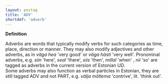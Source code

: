 ```yaml
---
layout: postag
title: 'ADV'
shortdef: 'adverb'
---
```


<b>Definition</b>

Adverbs are words that typically modify verbs for such categories as time, place, direction or manner. They may also modify adjectives and other adverbs, as in <i>väga hea</i> 'very good' or <i>väga hästi</i> 'very well'.
Pronominal adverbs, e.g. <i>siin</i> 'here', <i>seal</i> 'there', <i>siis</i> 'then', <i>millal</i> 'when' , <i>nii</i> 'so' are tagged as adverbs in the current version of Estonian UD.<br/>
Some adverbs may also function as verbal particles in Estonian, they are still tagged ADV and not PART, e.g. <i>välja mõtlema</i> 'contrive', lit. 'think out'.
<!-- Interlanguage links updated Út zář 29 20:42:53 CEST 2020 -->
